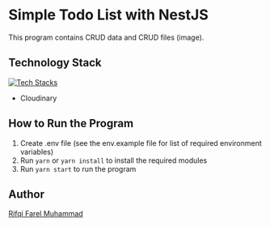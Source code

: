 
# Simple Todo List with NestJS
This program contains CRUD data and CRUD files (image).

## Technology Stack
[![Tech Stacks](https://skillicons.dev/icons?i=nestjs,ts,prisma,postgres)](https://skillicons.dev)
- Cloudinary

## How to Run the Program
1. Create .env file (see the env.example file for list of required environment variables)
2. Run ```yarn``` or ```yarn install``` to install the required modules
3. Run ```yarn start``` to run the program

## Author
[Rifqi Farel Muhammad](https://github.com/rifqifarelmuhammad)